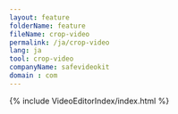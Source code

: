 ```yaml
---
layout: feature
folderName: feature
fileName: crop-video
permalink: /ja/crop-video
lang: ja
tool: crop-video
companyName: safevideokit
domain : com
---
```


{% include VideoEditorIndex/index.html %}

   